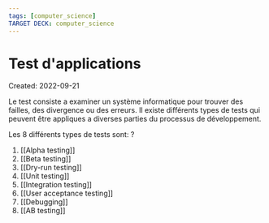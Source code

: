 ```yaml
---
tags: [computer_science] 
TARGET DECK: computer_science
---
```

# Test d'applications
Created: 2022-09-21

Le test consiste a examiner un système informatique pour trouver des failles, des divergence ou des erreurs. Il existe différents types de tests qui peuvent être appliques a diverses parties du processus de développement.

Les 8 différents types de tests sont:
?
1. [[Alpha testing]]
2. [[Beta testing]]
3. [[Dry-run testing]]
4. [[Unit testing]]
5. [[Integration testing]]
6. [[User acceptance testing]]
7. [[Debugging]]
8. [[AB testing]]
<!--SR:!2022-12-16,53,250-->